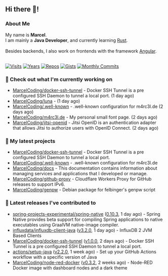 ## Hi there 👋!




### About Me

My name is **Marcel**.<br>
I am mainly a **Java Developer**, and currently learning [Rust](https://www.rust-lang.org).<br>
<br>
Besides backends, I also work on frontends with the framework [Angular](https://angular.io).
<br>
<br>

[![Visits](https://badges.pufler.dev/visits/MarcelCoding/MarcelCoding?style=flat-square&color=black&logo=github)](https://github.com/MarcelCoding)
[![Years](https://badges.pufler.dev/years/MarcelCoding?style=flat-square&color=black&logo=github)](https://github.com/MarcelCoding)
[![Repos](https://badges.pufler.dev/repos/MarcelCoding?style=flat-square&color=black&logo=github)](https://github.com/MarcelCoding?tab=repositories)
[![Gists](https://badges.pufler.dev/gists/MarcelCoding?style=flat-square&color=black&logo=github)](https://gist.github.com/MarcelCoding)
[![Monthly Commits](https://badges.pufler.dev/commits/monthly/MarcelCoding?style=flat-square&color=black&logo=github)](https://github.com/MarcelCoding)

### 👷 Check out what I'm currently working on

- [MarcelCoding/docker-ssh-tunnel](https://github.com/MarcelCoding/docker-ssh-tunnel) - Docker SSH Tunnel is a pre configured SSH Daemon to tunnel a local port. (1 day ago)
- [MarcelCoding/luna](https://github.com/MarcelCoding/luna) -  (1 day ago)
- [MarcelCoding/.well-known](https://github.com/MarcelCoding/.well-known) - .well-known configuration for m4rc3l.de (2 days ago)
- [MarcelCoding/m4rc3l.de](https://github.com/MarcelCoding/m4rc3l.de) - My personal small font page. (2 days ago)
- [MarcelCoding/jitsi-openid](https://github.com/MarcelCoding/jitsi-openid) - Jitsi OpenID is an authentication adapter that allows Jitsi to authorize users with OpenID Connect. (2 days ago)

### 🌱 My latest projects

- [MarcelCoding/docker-ssh-tunnel](https://github.com/MarcelCoding/docker-ssh-tunnel) - Docker SSH Tunnel is a pre configured SSH Daemon to tunnel a local port.
- [MarcelCoding/.well-known](https://github.com/MarcelCoding/.well-known) - .well-known configuration for m4rc3l.de
- [MarcelCoding/docs](https://github.com/MarcelCoding/docs) - This documentation contains information about managing services and applications that I developed or manage.
- [MarcelCoding/github-proxy](https://github.com/MarcelCoding/github-proxy) - Cloudflare Workers Proxy for GitHub releases to support IPv6.
- [MarcelCoding/genpw](https://github.com/MarcelCoding/genpw) - Debian package for felbinger&#39;s genpw script

### 🔭 Latest releases I've contributed to

- [spring-projects-experimental/spring-native](https://github.com/spring-projects-experimental/spring-native) ([0.10.3](https://github.com/spring-projects-experimental/spring-native/releases/tag/0.10.3), 1 day ago) - Spring Native provides beta support for compiling Spring applications to native executables using GraalVM native-image compiler.
- [influxdata/influxdb-client-java](https://github.com/influxdata/influxdb-client-java) ([v3.2.0](https://github.com/influxdata/influxdb-client-java/releases/tag/v3.2.0), 1 day ago) - InfluxDB 2 JVM Based Clients
- [MarcelCoding/docker-ssh-tunnel](https://github.com/MarcelCoding/docker-ssh-tunnel) ([v1.0.0](https://github.com/MarcelCoding/docker-ssh-tunnel/releases/tag/v1.0.0), 2 days ago) - Docker SSH Tunnel is a pre configured SSH Daemon to tunnel a local port.
- [actions/setup-java](https://github.com/actions/setup-java) ([v2.2.0](https://github.com/actions/setup-java/releases/tag/v2.2.0), 1 week ago) - Set up your GitHub Actions workflow with a specific version of Java
- [MarcelCoding/node-red-docker](https://github.com/MarcelCoding/node-red-docker) ([v0.3.2](https://github.com/MarcelCoding/node-red-docker/releases/tag/v0.3.2), 2 weeks ago) - Node-RED Docker image with dashboard nodes and a dark theme


